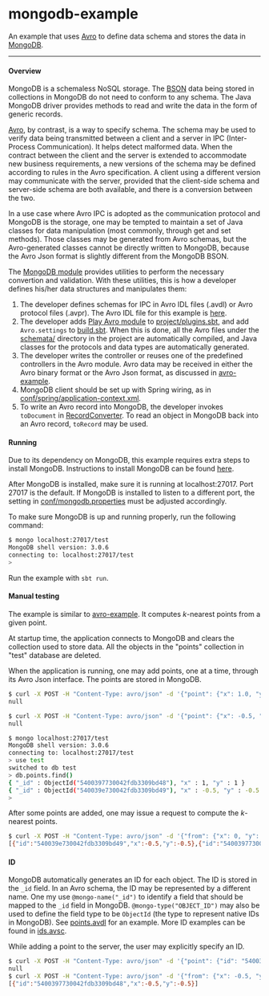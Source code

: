 mongodb-example
=========

An example that uses [Avro](http://avro.apache.org/docs/1.7.7/spec.html) to define data schema and stores the data in [MongoDB](http://www.mongodb.org/).

---

#### Overview

MongoDB is a schemaless NoSQL storage. The [BSON](http://bsonspec.org/) data being stored in collections in MongoDB do not need to conform to any schema. The Java MongoDB driver provides methods to read and write the data in the form of generic records.

[Avro](http://avro.apache.org/), by contrast, is a way to specify schema. The schema may be used to verify data being transmitted between a client and a server in IPC (Inter-Process Communication). It helps detect malformed data. When the contract between the client and the server is extended to accommodate new business requirements, a new versions of the schema may be defined according to rules in the Avro specification. A client using a different version may communicate with the server, provided that the client-side schema and server-side schema are both available, and there is a conversion between the two.

In a use case where Avro IPC is adopted as the communication protocol and MongoDB is the storage, one may be tempted to maintain a set of Java classes for data manipulation (most commonly, through get and set methods). Those classes may be generated from Avro schemas, but the Avro-generated classes cannot be directly written to MongoDB, because the Avro Json format is slightly different from the MongoDB BSON.

The [MongoDB module](https://github.com/tfeng/toolbox/tree/master/mongodb) provides utilities to perform the necessary convertion and validation. With these utilities, this is how a developer defines his/her data structures and manipulates them:

1. The developer defines schemas for IPC in Avro IDL files (.avdl) or Avro protocol files (.avpr). The Avro IDL file for this example is [here](https://github.com/tfeng/play-mods-examples/blob/master/mongodb-example/schemata/points.avdl).
2. The developer adds [Play Avro module](https://github.com/tfeng/play-mods/tree/master/avro) to [project/plugins.sbt](https://github.com/tfeng/play-mods-examples/blob/master/mongodb-example/project/plugins.sbt), and add ```Avro.settings``` to [build.sbt](https://github.com/tfeng/play-mods-examples/blob/master/mongodb-example/build.sbt). When this is done, all the Avro files under the [schemata/](https://github.com/tfeng/play-mods-examples/blob/master/mongodb-example/schemata/) directory in the project are automatically compiled, and Java classes for the protocols and data types are automatically generated.
3. The developer writes the controller or reuses one of the predefined controllers in the Avro module. Avro data may be received in either the Avro binary format or the Avro Json format, as discussed in [avro-example](https://github.com/tfeng/play-mods-examples/blob/master/avro-example/).
4. MongoDB client should be set up with Spring wiring, as in [conf/spring/application-context.xml](https://github.com/tfeng/play-mods-examples/blob/master/mongodb-example/conf/spring/application-context.xml).
5. To write an Avro record into MongoDB, the developer invokes ```toDocument``` in [RecordConverter](https://github.com/tfeng/toolbox/blob/master/mongodb/src/main/java/me/tfeng/toolbox/mongodb/RecordConverter.java). To read an object in MongoDB back into an Avro record, ```toRecord``` may be used.

#### Running

Due to its dependency on MongoDB, this example requires extra steps to install MongoDB. Instructions to install MongoDB can be found [here](http://docs.mongodb.org/manual/installation/).

After MongoDB is installed, make sure it is running at localhost:27017. Port 27017 is the default. If MongoDB is installed to listen to a different port, the setting in [conf/mongodb.properties](https://github.com/tfeng/play-mods-examples/blob/master/mongodb-example/conf/mongodb.properties) must be adjusted accordingly.

To make sure MongoDB is up and running properly, run the following command:
```bash
$ mongo localhost:27017/test
MongoDB shell version: 3.0.6
connecting to: localhost:27017/test
>
```

Run the example with ```sbt run```.

#### Manual testing

The example is similar to [avro-example](https://github.com/tfeng/play-mods-examples/blob/master/avro-example/). It computes _k_-nearest points from a given point.

At startup time, the application connects to MongoDB and clears the collection used to store data. All the objects in the "points" collection in "test" database are deleted.

When the application is running, one may add points, one at a time, through its Avro Json interface. The points are stored in MongoDB.
```bash
$ curl -X POST -H "Content-Type: avro/json" -d '{"point": {"x": 1.0, "y": 1.0}}' http://localhost:9000/points/addPoint
null

$ curl -X POST -H "Content-Type: avro/json" -d '{"point": {"x": -0.5, "y": -0.5}}' http://localhost:9000/points/addPoint
null

$ mongo localhost:27017/test
MongoDB shell version: 3.0.6
connecting to: localhost:27017/test
> use test
switched to db test
> db.points.find()
{ "_id" : ObjectId("5400397730042fdb3309bd48"), "x" : 1, "y" : 1 }
{ "_id" : ObjectId("540039e730042fdb3309bd49"), "x" : -0.5, "y" : -0.5 }
>
```

After some points are added, one may issue a request to compute the _k_-nearest points.
```bash
$ curl -X POST -H "Content-Type: avro/json" -d '{"from": {"x": 0, "y": 0}, "k": 2}' http://localhost:9000/points/getNearestPoints
[{"id":"540039e730042fdb3309bd49","x":-0.5,"y":-0.5},{"id":"5400397730042fdb3309bd48","x":1.0,"y":1.0}]
```

#### ID

MongoDB automatically generates an ID for each object. The ID is stored in the ```_id``` field. In an Avro schema, the ID may be represented by a different name. One my use ```@mongo-name("_id")``` to identify a field that should be mapped to the ```_id``` field in MongoDB. ```@mongo-type("OBJECT_ID")``` may also be used to define the field type to be ```ObjectId``` (the type to represent native IDs in MongoDB). See [points.avdl](https://github.com/tfeng/play-mods-examples/blob/master/mongodb-example/schemata/points.avdl) for an example. More ID examples can be found in [ids.avsc](https://github.com/tfeng/toolbox/blob/master/mongodb/src/test/resources/schemata/ids.avsc).

While adding a point to the server, the user may explicitly specify an ID.

```bash
$ curl -X POST -H "Content-Type: avro/json" -d '{"point": {"id": "5400397730042fdb3309bd48", "x": -0.5, "y": -0.5}}' http://localhost:9000/points/addPoint
null
$ curl -X POST -H "Content-Type: avro/json" -d '{"from": {"x": -0.5, "y": -0.5}, "k": 1}' http://localhost:9000/points/getNearestPoints
[{"id":"5400397730042fdb3309bd48","x":-0.5,"y":-0.5}]
```
